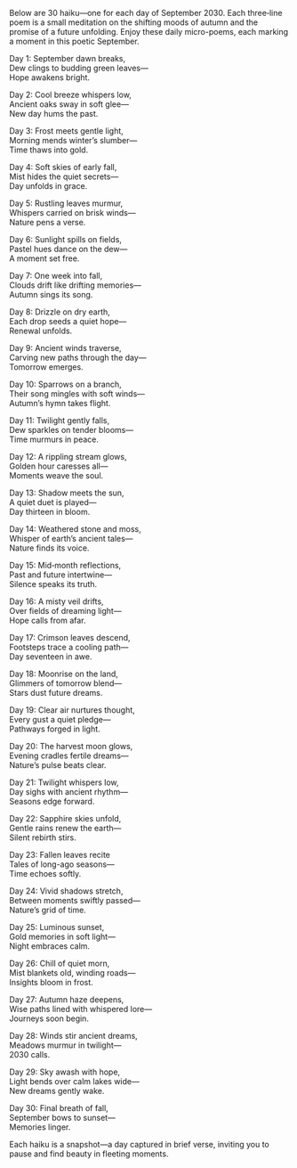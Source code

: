 Below are 30 haiku—one for each day of September 2030. Each three‐line poem is a small meditation on the shifting moods of autumn and the promise of a future unfolding. Enjoy these daily micro-poems, each marking a moment in this poetic September.

Day 1:
September dawn breaks,  
Dew clings to budding green leaves—  
Hope awakens bright.

Day 2:
Cool breeze whispers low,  
Ancient oaks sway in soft glee—  
New day hums the past.

Day 3:
Frost meets gentle light,  
Morning mends winter’s slumber—  
Time thaws into gold.

Day 4:
Soft skies of early fall,  
Mist hides the quiet secrets—  
Day unfolds in grace.

Day 5:
Rustling leaves murmur,  
Whispers carried on brisk winds—  
Nature pens a verse.

Day 6:
Sunlight spills on fields,  
Pastel hues dance on the dew—  
A moment set free.

Day 7:
One week into fall,  
Clouds drift like drifting memories—  
Autumn sings its song.

Day 8:
Drizzle on dry earth,  
Each drop seeds a quiet hope—  
Renewal unfolds.

Day 9:
Ancient winds traverse,  
Carving new paths through the day—  
Tomorrow emerges.

Day 10:
Sparrows on a branch,  
Their song mingles with soft winds—  
Autumn’s hymn takes flight.

Day 11:
Twilight gently falls,  
Dew sparkles on tender blooms—  
Time murmurs in peace.

Day 12:
A rippling stream glows,  
Golden hour caresses all—  
Moments weave the soul.

Day 13:
Shadow meets the sun,  
A quiet duet is played—  
Day thirteen in bloom.

Day 14:
Weathered stone and moss,  
Whisper of earth’s ancient tales—  
Nature finds its voice.

Day 15:
Mid‐month reflections,  
Past and future intertwine—  
Silence speaks its truth.

Day 16:
A misty veil drifts,  
Over fields of dreaming light—  
Hope calls from afar.

Day 17:
Crimson leaves descend,  
Footsteps trace a cooling path—  
Day seventeen in awe.

Day 18:
Moonrise on the land,  
Glimmers of tomorrow blend—  
Stars dust future dreams.

Day 19:
Clear air nurtures thought,  
Every gust a quiet pledge—  
Pathways forged in light.

Day 20:
The harvest moon glows,  
Evening cradles fertile dreams—  
Nature’s pulse beats clear.

Day 21:
Twilight whispers low,  
Day sighs with ancient rhythm—  
Seasons edge forward.

Day 22:
Sapphire skies unfold,  
Gentle rains renew the earth—  
Silent rebirth stirs.

Day 23:
Fallen leaves recite  
Tales of long-ago seasons—  
Time echoes softly.

Day 24:
Vivid shadows stretch,  
Between moments swiftly passed—  
Nature’s grid of time.

Day 25:
Luminous sunset,  
Gold memories in soft light—  
Night embraces calm.

Day 26:
Chill of quiet morn,  
Mist blankets old, winding roads—  
Insights bloom in frost.

Day 27:
Autumn haze deepens,  
Wise paths lined with whispered lore—  
Journeys soon begin.

Day 28:
Winds stir ancient dreams,  
Meadows murmur in twilight—  
2030 calls.

Day 29:
Sky awash with hope,  
Light bends over calm lakes wide—  
New dreams gently wake.

Day 30:
Final breath of fall,  
September bows to sunset—  
Memories linger.

Each haiku is a snapshot—a day captured in brief verse, inviting you to pause and find beauty in fleeting moments.
